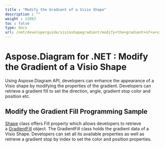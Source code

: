 ```yaml
---
title : "Modify the Gradient of a Visio Shape" 
description : "" 
weight : 12063 
toc : false
type: docs
url: /net/developerguide/visioshapegradient/modify+the+gradient+of+a+visio+shape/
---
```


# Aspose.Diagram for .NET : Modify the Gradient of a Visio Shape


Using Aspose.Diagram API, developers can enhance the appearance of a Visio shape by modifying the properties of the gradient. Developers can retrieve a gradient fill to set the direction, angle, gradient stop color and position etc.

## Modify the Gradient Fill Programming Sample

[Shape](http://www.aspose.com/api/net/diagram/aspose.diagram/shape) class offers Fill property which allows developers to retrieve a [GradientFill](http://www.aspose.com/api/net/diagram/aspose.diagram/gradientfill) object. The GradientFill class holds the gradient data of a Visio Shape. Developers can set all its available properties as well as retrieve a gradient stop by index to set the color and position properties.

